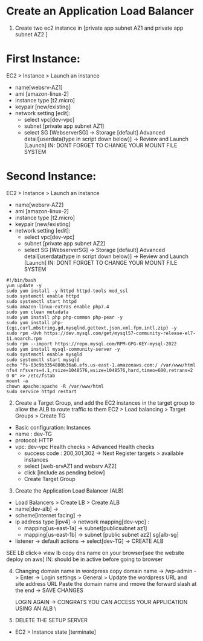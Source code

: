 # Create an Application Load Balancer


1. Create two ec2 instance in [private app subnet AZ1 and private app subnet AZ2 ]
# First Instance:
EC2 > Instance > Launch an instance 
- name[websrv-AZ1] 
- ami [amazon-linux-2] 
- instance type [t2.micro] 
- keypair [new/existing] 
- network setting [edit]:
   - select vpc[dev-vpc]
   - subnet [private app subnet AZ1]
   - select SG [WebserverSG] ->
Storage [default] 
Advanced detail[userdata(type in script down below)] ->  Review and Launch [Launch]
IN: DONT FORGET TO CHANGE YOUR MOUNT FILE SYSTEM <THE SECOND LINE IN RED>

# Second Instance:
EC2 > Instance > Launch an instance 
- name[websrv-AZ2] 
- ami [amazon-linux-2] 
- instance type [t2.micro] 
- keypair [new/existing] 
- network setting [edit]:
   - select vpc[dev-vpc]
   - subnet [private app subnet AZ2]
   - select SG [WebserverSG] ->
Storage [default] 
Advanced detail[userdata(type in script down below)] ->  Review and Launch [Launch]
IN: DONT FORGET TO CHANGE YOUR MOUNT FILE SYSTEM <THE SECOND LINE IN RED>

```
#!/bin/bash
yum update -y
sudo yum install -y httpd httpd-tools mod_ssl
sudo systemctl enable httpd 
sudo systemctl start httpd
sudo amazon-linux-extras enable php7.4
sudo yum clean metadata
sudo yum install php php-common php-pear -y
sudo yum install php-{cgi,curl,mbstring,gd,mysqlnd,gettext,json,xml,fpm,intl,zip} -y
sudo rpm -Uvh https://dev.mysql.com/get/mysql57-community-release-el7-11.noarch.rpm
sudo rpm --import https://repo.mysql.com/RPM-GPG-KEY-mysql-2022
sudo yum install mysql-community-server -y
sudo systemctl enable mysqld
sudo systemctl start mysqld
echo "fs-03c9b3354880b36a6.efs.us-east-1.amazonaws.com:/ /var/www/html nfs4 nfsvers=4.1,rsize=1048576,wsize=1048576,hard,timeo=600,retrans=2 0 0" >> /etc/fstab
mount -a
chown apache:apache -R /var/www/html
sudo service httpd restart

```

2. Create a Target Group, and add the EC2 instances in the target group to allow the ALB to route traffic to them 
EC2 > Load balancing > Target Groups > Create TG
- Basic configuration: Instances
- name : dev-TG
- protocol: HTTP
- vpc: dev-vpc
  Health checks > Advanced Health checks
  - success code : 200,301,302 -> Next
  Register targets > available instances
   - select [web-srvAZ1 and websrv AZ2]
   - click [include as pending below]
   - Create Target Group
 
     
3. Create the Application Load Balancer (ALB)
- Load Balancers > Create LB > Create ALB 
-  name[dev-alb] -> 
- scheme[internet facing] -> 
- ip address type [ipv4] ->
 network mapping[dev-vpc] :
   -  mapping[us-east-1a] -> subnet[publicsubnet az1] 
   -  mapping[us-east-1b] -> subnet [public subnet az2]
 sg[alb-sg] 
-  listener -> default actions -> select[dev-TG] -> CREATE ALB


SEE LB 
click-> view lb
copy dns name on your browser[see the website deploy on aws]
IN: should be in active before going to browser

4. Changing domain name in wordpress
   copy domain name -> <DomainName>/wp-admin -> Enter -> Login
   settings > General > Update the wordpress URL and site address URL
   Paste the domain name and rmove the forward slash at the end -> SAVE CHANGES

   LOGIN AGAIN -> CONGRATS YOU CAN ACCESS YOUR APPLICATION USING AN ALB \

5. DELETE THE SETUP SERVER
- EC2 > Instance state [terminate]
  




 

  

